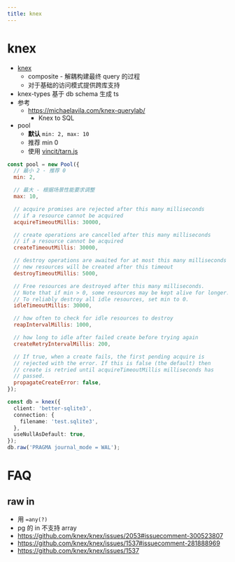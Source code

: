 ```yaml
---
title: knex
---
```


# knex

- [knex](https://github.com/knex/knex)
  - composite - 解耦构建最终 query 的过程
  - 对于基础的访问模式提供跨库支持
- knex-types 基于 db schema 生成 ts
- 参考
  - https://michaelavila.com/knex-querylab/
    - Knex to SQL
- pool
  - **默认** `min: 2, max: 10`
  - 推荐 min 0
  - 使用 [vincit/tarn.js](https://github.com/vincit/tarn.js)

```js
const pool = new Pool({
  // 最小 2 - 推荐 0
  min: 2,

  // 最大 - 根据场景性能要求调整
  max: 10,

  // acquire promises are rejected after this many milliseconds
  // if a resource cannot be acquired
  acquireTimeoutMillis: 30000,

  // create operations are cancelled after this many milliseconds
  // if a resource cannot be acquired
  createTimeoutMillis: 30000,

  // destroy operations are awaited for at most this many milliseconds
  // new resources will be created after this timeout
  destroyTimeoutMillis: 5000,

  // Free resources are destroyed after this many milliseconds.
  // Note that if min > 0, some resources may be kept alive for longer.
  // To reliably destroy all idle resources, set min to 0.
  idleTimeoutMillis: 30000,

  // how often to check for idle resources to destroy
  reapIntervalMillis: 1000,

  // how long to idle after failed create before trying again
  createRetryIntervalMillis: 200,

  // If true, when a create fails, the first pending acquire is
  // rejected with the error. If this is false (the default) then
  // create is retried until acquireTimeoutMillis milliseconds has
  // passed.
  propagateCreateError: false,
});
```

```ts
const db = knex({
  client: 'better-sqlite3',
  connection: {
    filename: 'test.sqlite3',
  },
  useNullAsDefault: true,
});
db.raw('PRAGMA journal_mode = WAL');
```

# FAQ

## raw in

- 用 `=any(?)`
- pg 的 in 不支持 array
- https://github.com/knex/knex/issues/2053#issuecomment-300523807
- https://github.com/knex/knex/issues/1537#issuecomment-281888969
- https://github.com/knex/knex/issues/1537
